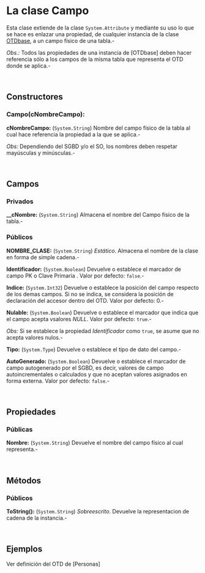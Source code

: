 La clase Campo
==============

Esta clase extiende de la clase `System.Attribute` y mediante su uso lo que se
hace es enlazar una propiedad, de cualquier instancia de la clase [OTDbase][1],
a un campo físico de una tabla.-

[1]: <https://github.com/cdanielpy/cdg-net-persistencia/blob/master/Wiki/OTDbase.md>

*Obs.:* Todos las propiedades de una instancia de [OTDbase] deben hacer
referencia sólo a los campos de la misma tabla que representa el OTD donde se
aplica.-

 

Constructores
-------------

### Campo(cNombreCampo):

**cNombreCampo:** (`System.String`) Nombre del campo físico de la tabla al cual
hace referencia la propiedad a la que se aplica.-

*Obs:* Dependiendo del SGBD y/o el SO, los nombres deben respetar mayúsculas y
minúsculas.-

 

Campos
------

### Privados

**\_\_cNombre:** (`System.String`) Almacena el nombre del Campo fisico de la
tabla.-

### Públicos

**NOMBRE\_CLASE:** (`System.String`) *Estático*. Almacena el nombre de la clase
en forma de simple cadena.-

**Identificador:** (`System.Boolean`) Devuelve o establece el marcador de campo
PK o Clave Primaria . Valor por defecto: `false`.-

**Indice:** (`System.Int32`) Devuelve o establece la posición del campo respecto
de los demas campos. Si no se indica, se considera la posición de declaración
del accesor dentro del OTD. Valor por defecto: 0.-

**Nulable:** (`System.Boolean`) Devuelve o establece el marcador que indica que
el campo acepta vsalores *NULL*. Valor por defecto: `true`.-

*Obs:* Si se establece la propiedad *Identificador* como `true`, se asume que no
acepta valores nulos.-

**Tipo:** (`System.Type`) Devuelve o establece el tipo de dato del campo.-

**AutoGenerado:** (`System.Boolean`) Devuelve o establece el marcador de campo
autogenerado por el SGBD, es decir, valores de campo autoincrementales o
calculados y que no aceptan valores asignados en forma externa. Valor por
defecto: `false`.-

 

Propiedades
-----------

### Públicas

**Nombre:** (`System.String`) Devuelve el nombre del campo físico al cual
representa.-

 

Métodos
-------

### Públicos

**ToString():** (`System.String`) *Sobreescrito*. Devuelve la representacion de
cadena de la instancia.-

 

Ejemplos
--------

Ver definición del OTD de [Personas]

